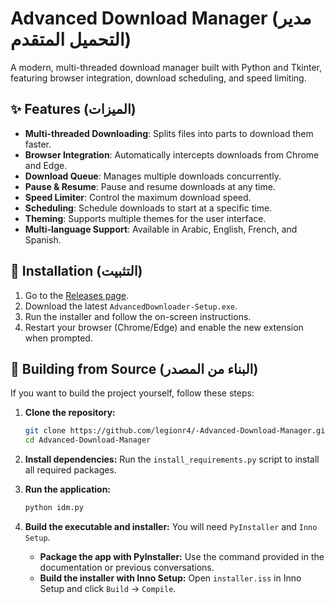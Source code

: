 # Advanced Download Manager (مدير التحميل المتقدم)

A modern, multi-threaded download manager built with Python and Tkinter, featuring browser integration, download scheduling, and speed limiting.

<!-- يمكنك رفع لقطة شاشة للمشروع على GitHub وإضافة رابطها هنا -->
<!-- ![Screenshot](link-to-your-screenshot.png) -->

## ✨ Features (الميزات)

- **Multi-threaded Downloading**: Splits files into parts to download them faster.
- **Browser Integration**: Automatically intercepts downloads from Chrome and Edge.
- **Download Queue**: Manages multiple downloads concurrently.
- **Pause & Resume**: Pause and resume downloads at any time.
- **Speed Limiter**: Control the maximum download speed.
- **Scheduling**: Schedule downloads to start at a specific time.
- **Theming**: Supports multiple themes for the user interface.
- **Multi-language Support**: Available in Arabic, English, French, and Spanish.

## 🚀 Installation (التثبيت)

1.  Go to the [Releases page](https://github.com/legionr4/-Advanced-Download-Manager/releases).
2.  Download the latest `AdvancedDownloader-Setup.exe`.
3.  Run the installer and follow the on-screen instructions.
4.  Restart your browser (Chrome/Edge) and enable the new extension when prompted.

## 🔧 Building from Source (البناء من المصدر)

If you want to build the project yourself, follow these steps:

1.  **Clone the repository:**
    ```sh
    git clone https://github.com/legionr4/-Advanced-Download-Manager.git
    cd Advanced-Download-Manager
    ```

2.  **Install dependencies:**
    Run the `install_requirements.py` script to install all required packages.

3.  **Run the application:**
    ```sh
    python idm.py
    ```

4.  **Build the executable and installer:**
    You will need `PyInstaller` and `Inno Setup`.
    - **Package the app with PyInstaller:** Use the command provided in the documentation or previous conversations.
    - **Build the installer with Inno Setup:** Open `installer.iss` in Inno Setup and click `Build` -> `Compile`.